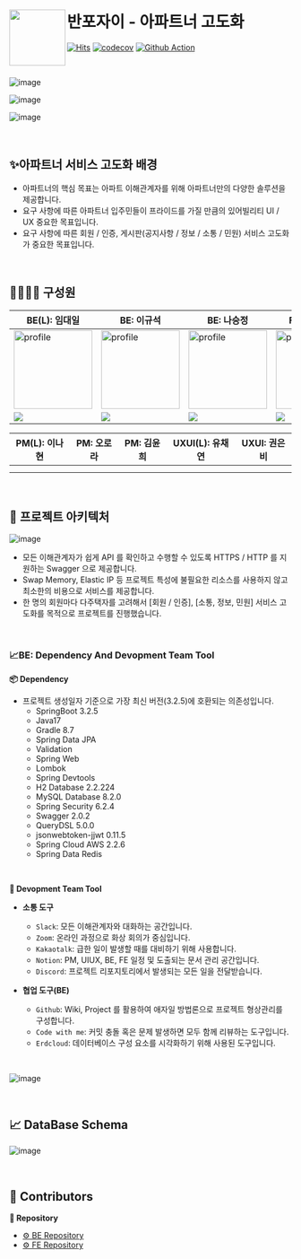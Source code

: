 # 반포자이 - 아파트너 고도화 <a href="https://fe-project-tau.vercel.app/seoul-signiel"><img src="https://github.com/Final-Project-Team6/BE_Project/assets/131642334/17b9e1be-a56b-4afd-b2ca-67fbfd366b7a" align="left" width="100"></a>

[![Hits](https://hits.seeyoufarm.com/api/count/incr/badge.svg?url=https%3A%2F%2Fgithub.com%2Fdepromeet%2Fstreet-drop-server&count_bg=%2328DBE6&title_bg=%232D3540&icon=&icon_color=%23E7E7E7&title=hits&edge_flat=false)](https://hits.seeyoufarm.com)
[![codecov](https://codecov.io/gh/depromeet/street-drop-server/branch/dev/graph/badge.svg?token=7EHWI73ZQU)](https://codecov.io/gh/depromeet/street-drop-server)
[![Github Action](https://github.com/depromeet/street-drop-server/actions/workflows/coverage.yml/badge.svg)](https://github.com/depromeet/street-drop-server/actions)

<br/>

![image](https://github.com/Final-Project-Team6/BE_Project/assets/131642334/3a950b34-fa8c-429a-a519-94e0b29743b1)

![image](https://github.com/Final-Project-Team6/BE_Project/assets/131642334/f929ae69-a8e0-409f-be87-4df0f2512259)

![image](https://github.com/Final-Project-Team6/BE_Project/assets/131642334/ca807190-412d-4c4f-9f61-e3ee8bbf312e)


<br/>


## ✨아파트너 서비스 고도화 배경

- 아파트너의 핵심 목표는 아파트 이해관계자를 위해 아파트너만의 다양한 솔루션을 제공합니다.
- 요구 사항에 따른 아파트너 입주민들이 프라이드를 가질 만큼의 있어빌리티 UI / UX 중요한 목표입니다.
- 요구 사항에 따른 회원 / 인증, 게시판(공지사항 / 정보 / 소통 / 민원) 서비스 고도화가 중요한 목표입니다.


<br/>



##  👨‍👩‍👧‍👦  구성원

| BE(L): 임대일                                                | BE: 이규석                                                   | BE: 나승정                                                   | FE(L): 박수빈                                                | FE: 이주홍                                                   |
| ------------------------------------------------------------ | ------------------------------------------------------------ | ------------------------------------------------------------ | ------------------------------------------------------------ | ------------------------------------------------------------ |
| <a href="https://github.com/LimdaeIl"><img src="https://avatars.githubusercontent.com/u/131642334?v=4" alt="profile" width="140" height="140"></a> | <a href="https://github.com/cutegyuseok"><img src="https://avatars.githubusercontent.com/u/103543611?v=4" alt="profile" width="140" height="140"></a> | <a href="https://github.com/NaSJ93"><img src="https://avatars.githubusercontent.com/u/145634600?v=4" alt="profile" width="140" height="140"></a> | <a href="https://github.com/subinsad"><img src="https://avatars.githubusercontent.com/u/92204014?v=4" alt="profile" width="140" height="140"></a> | <a href="https://github.com/dlwnghd"><img src="https://avatars.githubusercontent.com/u/61799492?v=4" width="140" height="140"></a> |
| <a href="https://github.com/LimdaeIl" target="_blank"><img src="https://img.shields.io/badge/LimdaeIl-181717?style=for-the-social&logo=github&logoColor=white"/></a> | <a href="https://github.com/cutegyuseok" target="_blank"><img src="https://img.shields.io/badge/cutegyuseok-181717?style=for-the-social&logo=github&logoColor=white"/></a> | <a href="https://github.com/NaSJ93" target="_blank"><img src="https://img.shields.io/badge/NaSJ93-181717?style=for-the-social&logo=github&logoColor=white"/></a> | <a href="https://github.com/subinsad" target="_blank"><img src="https://img.shields.io/badge/subinsad-181717?style=for-the-social&logo=github&logoColor=white"/></a> | <a href="https://github.com/dlwnghd" target="_blank"><img src="https://img.shields.io/badge/dlwnghd-181717?style=for-the-social&logo=github&logoColor=white"/></a> |

| PM(L): 이나현 | PM: 오로라 | PM: 김윤희 | UXUI(L): 유채연 | UXUI: 권은비 |
| ------------- | ---------- | ---------- | --------------- | ------------ |
|               |            |            |                 |              |
|               |            |            |                 |              |




<br/>


## 🚎 프로젝트 아키텍처


![image](https://github.com/Final-Project-Team6/BE_Project/assets/131642334/05ae149e-e1ec-426f-9660-9e1543dfc9f1)

- 모든 이해관계자가 쉽게 API 를 확인하고 수행할 수 있도록 HTTPS / HTTP 를 지원하는 Swagger 으로 제공합니다.
- Swap Memory, Elastic IP 등 프로젝트 특성에 불필요한 리소스를 사용하지 않고 최소한의 비용으로 서비스를 제공합니다.
- 한 명의 회원마다 다주택자를 고려해서 [회원 / 인증], [소통, 정보, 민원] 서비스 고도화를 목적으로 프로젝트를 진행했습니다.

<br/>

### 📈BE: Dependency And Devopment Team Tool

**📦 Dependency**
- 프로젝트 생성일자 기준으로 가장 최신 버전(3.2.5)에 호환되는 의존성입니다.
  - SpringBoot 3.2.5
  - Java17
  - Gradle 8.7
  - Spring Data JPA
  - Validation
  - Spring Web
  - Lombok
  - Spring Devtools
  - H2 Database 2.2.224
  - MySQL Database 8.2.0
  - Spring Security 6.2.4
  - Swagger 2.0.2
  - QueryDSL 5.0.0
  - jsonwebtoken-jjwt 0.11.5
  - Spring Cloud AWS 2.2.6
  - Spring Data Redis
 
<br/>

**🚀 Devopment Team Tool**
- **소통 도구**
  - `Slack`: 모든 이해관계자와 대화하는 공간입니다.
  - `Zoom`: 온라인 과정으로 화상 회의가 중심입니다.
  - `Kakaotalk`: 급한 일이 발생할 때를 대비하기 위해 사용합니다.
  - `Notion`: PM, UIUX, BE, FE 일정 및 도출되는 문서 관리 공간입니다.
  - `Discord`: 프로젝트 리포지토리에서 발생되는 모든 일을 전달받습니다.


- **협업 도구(BE)**
  - `Github`: Wiki, Project 를 활용하여 애자일 방법론으로 프로젝트 형상관리를 구성합니다.
  - `Code with me`: 커밋 충돌 혹은 문제 발생하면 모두 함께 리뷰하는 도구입니다.
  - `Erdcloud`: 데이터베이스 구성 요소를 시각화하기 위해 사용된 도구입니다.

<br/>

![image](https://github.com/Final-Project-Team6/BE_Project/assets/131642334/ece70e2e-fe73-4a19-92d1-432985968e79)

<br/>

## 📈 DataBase Schema
![image](https://github.com/Final-Project-Team6/BE_Project/assets/131642334/973744b8-9430-4977-81e9-1978d4955127)

<br/>

## 🍃 Contributors
**👜 Repository**
- [⚙️ BE Repository](https://github.com/Final-Project-Team6/BE_Project)
- [⚙️ FE Repository](https://github.com/Final-Project-Team6/FE_Project)


